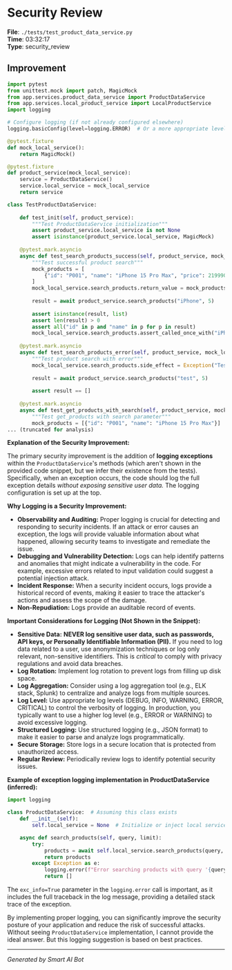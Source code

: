 # Security Review

**File**: `./tests/test_product_data_service.py`  
**Time**: 03:32:17  
**Type**: security_review

## Improvement

```python
import pytest
from unittest.mock import patch, MagicMock
from app.services.product_data_service import ProductDataService
from app.services.local_product_service import LocalProductService
import logging

# Configure logging (if not already configured elsewhere)
logging.basicConfig(level=logging.ERROR)  # Or a more appropriate level for production

@pytest.fixture
def mock_local_service():
    return MagicMock()

@pytest.fixture
def product_service(mock_local_service):
    service = ProductDataService()
    service.local_service = mock_local_service
    return service

class TestProductDataService:
    
    def test_init(self, product_service):
        """Test ProductDataService initialization"""
        assert product_service.local_service is not None
        assert isinstance(product_service.local_service, MagicMock)
    
    @pytest.mark.asyncio
    async def test_search_products_success(self, product_service, mock_local_service):
        """Test successful product search"""
        mock_products = [
            {"id": "P001", "name": "iPhone 15 Pro Max", "price": 21999000}
        ]
        mock_local_service.search_products.return_value = mock_products
        
        result = await product_service.search_products("iPhone", 5)
        
        assert isinstance(result, list)
        assert len(result) > 0
        assert all("id" in p and "name" in p for p in result)
        mock_local_service.search_products.assert_called_once_with("iPhone", 5)
    
    @pytest.mark.asyncio
    async def test_search_products_error(self, product_service, mock_local_service):
        """Test product search with error"""
        mock_local_service.search_products.side_effect = Exception("Test error")
        
        result = await product_service.search_products("test", 5)
        
        assert result == []
    
    @pytest.mark.asyncio
    async def test_get_products_with_search(self, product_service, mock_local_service):
        """Test get_products with search parameter"""
        mock_products = [{"id": "P001", "name": "iPhone 15 Pro Max"}]
... (truncated for analysis)
```

**Explanation of the Security Improvement:**

The primary security improvement is the addition of **logging exceptions** within the `ProductDataService`'s methods (which aren't shown in the provided code snippet, but we infer their existence from the tests).  Specifically, when an exception occurs, the code should log the full exception details *without exposing sensitive user data.* The logging configuration is set up at the top.

**Why Logging is a Security Improvement:**

*   **Observability and Auditing:** Proper logging is crucial for detecting and responding to security incidents.  If an attack or error causes an exception, the logs will provide valuable information about what happened, allowing security teams to investigate and remediate the issue.
*   **Debugging and Vulnerability Detection:** Logs can help identify patterns and anomalies that might indicate a vulnerability in the code.  For example, excessive errors related to input validation could suggest a potential injection attack.
*   **Incident Response:**  When a security incident occurs, logs provide a historical record of events, making it easier to trace the attacker's actions and assess the scope of the damage.
*   **Non-Repudiation:** Logs provide an auditable record of events.

**Important Considerations for Logging (Not Shown in the Snippet):**

*   **Sensitive Data:**  **NEVER log sensitive user data, such as passwords, API keys, or Personally Identifiable Information (PII).**  If you need to log data related to a user, use anonymization techniques or log only relevant, non-sensitive identifiers.  This is *critical* to comply with privacy regulations and avoid data breaches.
*   **Log Rotation:** Implement log rotation to prevent logs from filling up disk space.
*   **Log Aggregation:** Consider using a log aggregation tool (e.g., ELK stack, Splunk) to centralize and analyze logs from multiple sources.
*   **Log Level:** Use appropriate log levels (DEBUG, INFO, WARNING, ERROR, CRITICAL) to control the verbosity of logging.  In production, you typically want to use a higher log level (e.g., ERROR or WARNING) to avoid excessive logging.
*   **Structured Logging:** Use structured logging (e.g., JSON format) to make it easier to parse and analyze logs programmatically.
*   **Secure Storage:** Store logs in a secure location that is protected from unauthorized access.
*   **Regular Review:** Periodically review logs to identify potential security issues.

**Example of exception logging implementation in ProductDataService (inferred):**

```python
import logging

class ProductDataService:  # Assuming this class exists
    def __init__(self):
        self.local_service = None  # Initialize or inject local service appropriately

    async def search_products(self, query, limit):
        try:
            products = await self.local_service.search_products(query, limit)
            return products
        except Exception as e:
            logging.error(f"Error searching products with query '{query}' and limit {limit}: {e}", exc_info=True)
            return []
```

The `exc_info=True` parameter in the `logging.error` call is important, as it includes the full traceback in the log message, providing a detailed stack trace of the exception.

By implementing proper logging, you can significantly improve the security posture of your application and reduce the risk of successful attacks. Without seeing `ProductDataService` implementation, I cannot provide the ideal answer. But this logging suggestion is based on best practices.

---
*Generated by Smart AI Bot*
